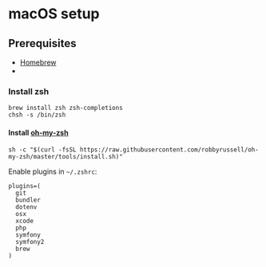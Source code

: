 # macOS setup

## Prerequisites
- [Homebrew](https://brew.sh/)
- 

### Install zsh
```
brew install zsh zsh-completions
chsh -s /bin/zsh
```

#### Install [oh-my-zsh](https://github.com/robbyrussell/oh-my-zsh)
```
sh -c "$(curl -fsSL https://raw.githubusercontent.com/robbyrussell/oh-my-zsh/master/tools/install.sh)"
```

Enable plugins in `~/.zshrc`:

```
plugins=(
  git
  bundler
  dotenv
  osx
  xcode
  php
  symfony
  symfony2
  brew
)
```

